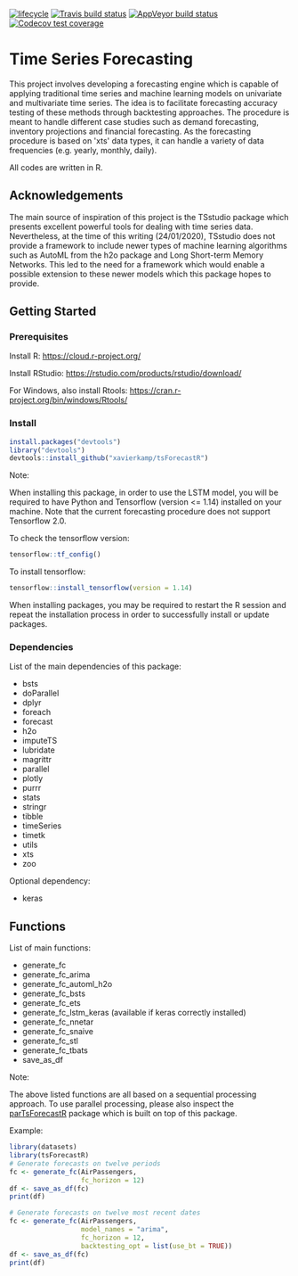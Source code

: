 [![lifecycle](https://img.shields.io/badge/lifecycle-experimental-orange.svg)](https://www.tidyverse.org/lifecycle/#experimental)
[![Travis build status](https://travis-ci.com/xavierkamp/tsForecastR.svg?branch=master)](https://travis-ci.com/xavierkamp/tsForecastR)
[![AppVeyor build status](https://ci.appveyor.com/api/projects/status/github/xavierkamp/tsForecastR?branch=master&svg=true)](https://ci.appveyor.com/project/xavierkamp/tsForecastR)
[![Codecov test coverage](https://codecov.io/gh/xavierkamp/tsForecastR/branch/master/graph/badge.svg)](https://codecov.io/gh/xavierkamp/tsForecastR?branch=master)

# __Time Series Forecasting__
This project involves developing a forecasting engine which is capable of applying traditional time series and 
machine learning models on univariate and multivariate time series. 
The idea is to facilitate forecasting accuracy testing of these methods through backtesting approaches. The procedure is meant to handle different case studies such as demand forecasting, inventory projections and financial forecasting. As the forecasting procedure is based on 'xts' data types, it can handle a variety of data frequencies (e.g. yearly, monthly, daily).

All codes are written in R.

## __Acknowledgements__
The main source of inspiration of this project is the TSstudio package which presents excellent powerful tools for dealing with time series data. Nevertheless, at the time of this writing (24/01/2020), TSstudio does not provide a framework to include newer types of machine learning algorithms such as AutoML from the h2o package and Long Short-term Memory Networks. This led to the need for a framework which would enable a possible extension to these newer models which this package hopes to provide.

## __Getting Started__

### __Prerequisites__

Install R: https://cloud.r-project.org/

Install RStudio: https://rstudio.com/products/rstudio/download/

For Windows, also install Rtools: https://cran.r-project.org/bin/windows/Rtools/

### __Install__

``` r
install.packages("devtools")
library("devtools")
devtools::install_github("xavierkamp/tsForecastR")
```

Note:

When installing this package, in order to use the LSTM model, you will be required to have Python and Tensorflow (version <= 1.14) installed on your machine. Note that the current forecasting procedure does not support Tensorflow 2.0.

To check the tensorflow version:
``` r
tensorflow::tf_config()
```
To install tensorflow:
``` r
tensorflow::install_tensorflow(version = 1.14)
```
When installing packages, you may be required to restart the R session and repeat the installation process in order to successfully install or update packages.

### Dependencies

List of the main dependencies of this package:

- bsts
- doParallel
- dplyr
- foreach
- forecast
- h2o
- imputeTS
- lubridate
- magrittr
- parallel
- plotly
- purrr
- stats
- stringr
- tibble
- timeSeries
- timetk
- utils
- xts
- zoo

Optional dependency:

- keras

## __Functions__

List of main functions:

- generate_fc
- generate_fc_arima
- generate_fc_automl_h2o
- generate_fc_bsts
- generate_fc_ets
- generate_fc_lstm_keras (available if keras correctly installed)
- generate_fc_nnetar
- generate_fc_snaive
- generate_fc_stl
- generate_fc_tbats
- save_as_df

Note:

The above listed functions are all based on a sequential processing approach. To use parallel processing, please also inspect the [parTsForecastR](https://github.com/xavierkamp/parTsForecastR) package which is built on top of this package.

Example:
``` r
library(datasets)
library(tsForecastR)
# Generate forecasts on twelve periods
fc <- generate_fc(AirPassengers,
                  fc_horizon = 12)
df <- save_as_df(fc)
print(df)

# Generate forecasts on twelve most recent dates
fc <- generate_fc(AirPassengers,
                  model_names = "arima",
                  fc_horizon = 12,
                  backtesting_opt = list(use_bt = TRUE))
df <- save_as_df(fc)
print(df)
```

